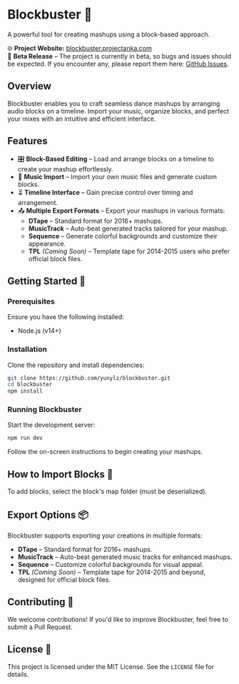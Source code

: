 # Blockbuster 🎵
A powerful tool for creating mashups using a block-based approach.

🌐 **Project Website:** [blockbuster.projectanka.com](https://blockbuster.projectanka.com)  
🚧 **Beta Release** – The project is currently in beta, so bugs and issues should be expected. If you encounter any, please report them here: [GitHub Issues](https://github.com/yunylz/BlockBuster/issues).

## Overview
Blockbuster enables you to craft seamless dance mashups by arranging audio blocks on a timeline. Import your music, organize blocks, and perfect your mixes with an intuitive and efficient interface.

## Features
- 🎛️ **Block-Based Editing** – Load and arrange blocks on a timeline to create your mashup effortlessly.
- 🎵 **Music Import** – Import your own music files and generate custom blocks.
- ⏳ **Timeline Interface** – Gain precise control over timing and arrangement.
- 📤 **Multiple Export Formats** – Export your mashups in various formats:
  - **DTape** – Standard format for 2016+ mashups.
  - **MusicTrack** – Auto-beat generated tracks tailored for your mashup.
  - **Sequence** – Generate colorful backgrounds and customize their appearance.
  - **TPL** *(Coming Soon)* – Template tape for 2014-2015 users who prefer official block files.

## Getting Started 🚀
### Prerequisites
Ensure you have the following installed:
- Node.js (v14+)

### Installation
Clone the repository and install dependencies:
```bash
git clone https://github.com/yunylz/blockbuster.git
cd blockbuster
npm install
```

### Running Blockbuster
Start the development server:
```bash
npm run dev
```
Follow the on-screen instructions to begin creating your mashups.

## How to Import Blocks 🎼
To add blocks, select the block's map folder (must be deserialized).

## Export Options 📦
Blockbuster supports exporting your creations in multiple formats:
- **DTape** – Standard format for 2016+ mashups.
- **MusicTrack** – Auto-beat generated music tracks for enhanced mashups.
- **Sequence** – Customize colorful backgrounds for visual appeal.
- **TPL** *(Coming Soon)* – Template tape for 2014-2015 and beyond, designed for official block files.

## Contributing 🤝
We welcome contributions! If you'd like to improve Blockbuster, feel free to submit a Pull Request.

## License 📜
This project is licensed under the MIT License. See the `LICENSE` file for details.


